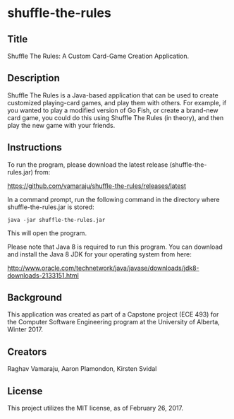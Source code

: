 # shuffle-the-rules

## Title
Shuffle The Rules: A Custom Card-Game Creation Application. 

## Description
Shuffle The Rules is a Java-based application that can be used to create customized playing-card games, and play them with others. For example, if you wanted to play a modified version of Go Fish, or create a brand-new card game, you could do this using Shuffle The Rules (in theory), and then play the new game with your friends.

## Instructions
To run the program, please download the latest release (shuffle-the-rules.jar) from:

<https://github.com/vamaraju/shuffle-the-rules/releases/latest>

In a command prompt, run the following command in the directory where shuffle-the-rules.jar is stored:

`java -jar shuffle-the-rules.jar`

This will open the program.

Please note that Java 8 is required to run this program. You can download and install the Java 8 JDK for your operating system from here:

<http://www.oracle.com/technetwork/java/javase/downloads/jdk8-downloads-2133151.html>


## Background
This application was created as part of a Capstone project (ECE 493) for the Computer Software Engineering program at the University of Alberta, Winter 2017. 

## Creators
Raghav Vamaraju, Aaron Plamondon, Kirsten Svidal

## License
This project utilizes the MIT license, as of February 26, 2017.
